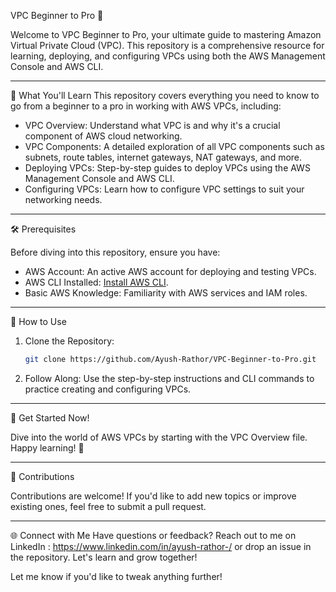 VPC Beginner to Pro 🚀

Welcome to VPC Beginner to Pro, your ultimate guide to mastering Amazon Virtual Private Cloud (VPC). This repository is a comprehensive resource for learning, deploying, and configuring VPCs using both the AWS Management Console and AWS CLI.

---

 🌟 What You'll Learn
This repository covers everything you need to know to go from a beginner to a pro in working with AWS VPCs, including:

- VPC Overview: Understand what VPC is and why it's a crucial component of AWS cloud networking.
- VPC Components: A detailed exploration of all VPC components such as subnets, route tables, internet gateways, NAT gateways, and more.
- Deploying VPCs: Step-by-step guides to deploy VPCs using the AWS Management Console and AWS CLI.
- Configuring VPCs: Learn how to configure VPC settings to suit your networking needs.

---

 🛠️ Prerequisites

Before diving into this repository, ensure you have:

- AWS Account: An active AWS account for deploying and testing VPCs.
- AWS CLI Installed: [Install AWS CLI](https://docs.aws.amazon.com/cli/latest/userguide/getting-started-install.html).
- Basic AWS Knowledge: Familiarity with AWS services and IAM roles.

---

 📖 How to Use

1. Clone the Repository:
   ```bash
   git clone https://github.com/Ayush-Rathor/VPC-Beginner-to-Pro.git
   ```
2. Follow Along: Use the step-by-step instructions and CLI commands to practice creating and configuring VPCs.

---

 🚀 Get Started Now!

Dive into the world of AWS VPCs by starting with the VPC Overview file. Happy learning! 🎉

---

 🤝 Contributions

Contributions are welcome! If you'd like to add new topics or improve existing ones, feel free to submit a pull request.

---

 🌐 Connect with Me
Have questions or feedback? Reach out to me on LinkedIn : https://www.linkedin.com/in/ayush-rathor-/ or drop an issue in the repository. Let's learn and grow together!

Let me know if you'd like to tweak anything further!